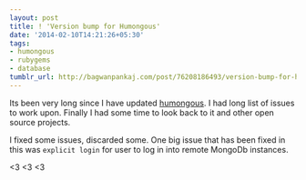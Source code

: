 ```yaml
---
layout: post
title: ! 'Version bump for Humongous'
date: '2014-02-10T14:21:26+05:30'
tags:
- humongous
- rubygems
- database
tumblr_url: http://bagwanpankaj.com/post/76208186493/version-bump-for-humongous-a-mongodb-browser
---
```

Its been very long since I have updated [humongous](http://github.com/bagwanpankaj/humongous). I had long list of issues to work upon. Finally I had some time to look back to it and other open source projects. 

I fixed some issues, discarded some. One big issue that has been fixed in this was `explicit login` for user to log in into remote MongoDb instances.

<3 <3 <3
